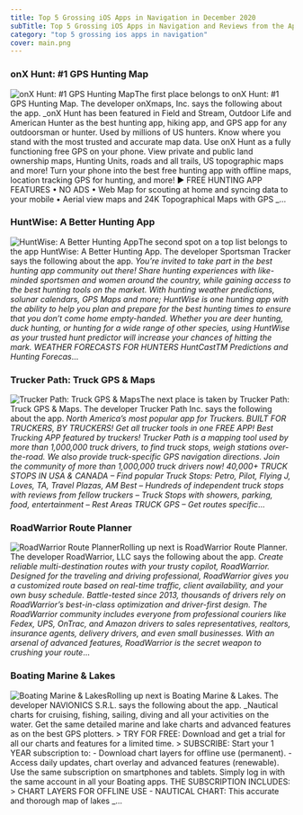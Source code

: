 ```yaml
---
title: Top 5 Grossing iOS Apps in Navigation in December 2020
subTitle: Top 5 Grossing iOS Apps in Navigation and Reviews from the AppStore in December 2020.
category: "top 5 grossing ios apps in navigation"
cover: main.png
---
```


### onX Hunt: #1 GPS Hunting Map

![onX Hunt: #1 GPS Hunting Map](https://is4-ssl.mzstatic.com/image/thumb/Purple114/v4/b2/db/c5/b2dbc536-82e0-e719-2f1c-bb3a26aa7529/AppIcon-Hunt-0-0-1x_U007emarketing-0-0-0-7-0-0-sRGB-0-0-0-GLES2_U002c0-512MB-85-220-0-0.png/100x100bb.png)The first place belongs to onX Hunt: #1 GPS Hunting Map. The developer onXmaps, Inc. says the following about the app. _onX Hunt has been featured in Field and Stream, Outdoor Life and American Hunter as the best hunting app, hiking app, and GPS app for any outdoorsman or hunter. Used by millions of US hunters.  Know where you stand with the most trusted and accurate map data. Use onX Hunt as a fully functioning free GPS on your phone. View private and public land ownership maps, Hunting Units, roads and all trails, US topographic maps and more! Turn your phone into the best free hunting app with offline maps, location tracking GPS for hunting, and more!  ▶ FREE HUNTING APP FEATURES  • NO ADS • Web Map for scouting at home and syncing data to your mobile • Aerial view maps and 24K Topographical Maps with GPS _...

### HuntWise: A Better Hunting App

![HuntWise: A Better Hunting App](https://is5-ssl.mzstatic.com/image/thumb/Purple124/v4/d0/c4/30/d0c43033-b4ae-7707-ee4c-87458ff4a9c0/Hunt-AppIcon-0-0-1x_U007emarketing-0-0-0-10-0-0-sRGB-0-0-0-GLES2_U002c0-512MB-85-220-0-0.png/100x100bb.png)The second spot on a top list belongs to the app HuntWise: A Better Hunting App. The developer Sportsman Tracker says the following about the app. _You’re invited to take part in the best hunting app community out there! Share hunting experiences with like-minded sportsmen and women around the country, while gaining access to the best hunting tools on the market.   With hunting weather predictions, solunar calendars, GPS Maps and more; HuntWise is one hunting app with the ability to help you plan and prepare for the best hunting times to ensure that you don’t come home empty-handed. Whether you are deer hunting, duck hunting, or hunting for a wide range of other species, using HuntWise as your trusted hunt predictor will increase your chances of hitting the mark.  WEATHER FORECASTS FOR HUNTERS  HuntCastTM Predictions and Hunting Forecas_...

### Trucker Path: Truck GPS & Maps

![Trucker Path: Truck GPS & Maps](https://is1-ssl.mzstatic.com/image/thumb/Purple114/v4/0a/f4/75/0af47528-2533-507e-ca42-48260f6fc64e/AppIcon-0-0-1x_U007emarketing-0-0-0-7-0-0-sRGB-0-0-0-GLES2_U002c0-512MB-85-220-0-0.png/100x100bb.png)The next place is taken by Trucker Path: Truck GPS & Maps. The developer Trucker Path Inc. says the following about the app. _North America’s most popular app for Truckers. BUILT FOR TRUCKERS, BY TRUCKERS! Get all trucker tools in one FREE APP! Best Trucking APP featured by truckers! Trucker Path is a mapping tool used by more than 1,000,000 truck drivers, to find truck stops, weigh stations over-the-road. We also provide truck-specific GPS navigation directions. Join the community of more than 1,000,000 truck drivers now!  40,000+ TRUCK STOPS IN USA & CANADA – Find popular Truck Stops: Petro, Pilot, Flying J, Loves, TA, Travel Plazas, AM Best – Hundreds of independent truck stops with reviews from fellow truckers – Truck Stops with showers, parking, food, entertainment – Rest Areas  TRUCK GPS – Get routes specific_...

### RoadWarrior Route Planner

![RoadWarrior Route Planner](https://is4-ssl.mzstatic.com/image/thumb/Purple124/v4/03/a2/1f/03a21f1b-c39c-767b-2122-3631339e0119/ic_launcher-0-0-1x_U007emarketing-0-0-0-4-0-0-sRGB-0-0-0-GLES2_U002c0-512MB-85-220-0-0.png/100x100bb.png)Rolling up next is RoadWarrior Route Planner. The developer RoadWarrior, LLC says the following about the app. _Create reliable multi-destination routes with your trusty copilot, RoadWarrior. Designed for the traveling and driving professional, RoadWarrior gives you a customized route based on real-time traffic, client availability, and your own busy schedule.  Battle-tested since 2013, thousands of drivers rely on RoadWarrior’s best-in-class optimization and driver-first design.   The RoadWarrior community includes everyone from professional couriers like Fedex, UPS, OnTrac, and Amazon drivers to sales representatives, realtors, insurance agents, delivery drivers, and even small businesses. With an arsenal of advanced features, RoadWarrior is the secret weapon to crushing your route_...

### Boating Marine & Lakes

![Boating Marine & Lakes](https://is5-ssl.mzstatic.com/image/thumb/Purple124/v4/fa/95/0c/fa950c79-75ed-729d-1ce9-68b344664875/contsched.psolkskc.png/100x100bb.png)Rolling up next is Boating Marine & Lakes. The developer NAVIONICS S.R.L. says the following about the app. _Nautical charts for cruising, fishing, sailing, diving and all your activities on the water. Get the same detailed marine and lake charts and advanced features as on the best GPS plotters.   > TRY FOR FREE: Download and get a trial for all our charts and features for a limited time.  > SUBSCRIBE: Start your 1 YEAR subscription to:  - Download chart layers for offline use (permanent).   - Access daily updates, chart overlay and advanced features (renewable).   Use the same subscription on smartphones and tablets. Simply log in with the same account in all your Boating apps.  THE SUBSCRIPTION INCLUDES:   > CHART LAYERS FOR OFFLINE USE  - NAUTICAL CHART: This accurate and thorough map of lakes _...

